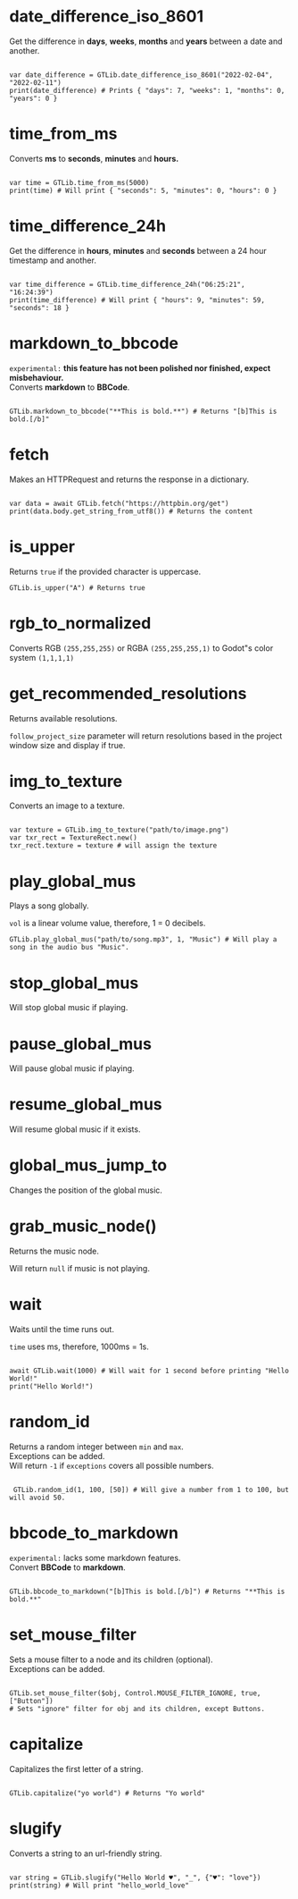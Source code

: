 # date_difference_iso_8601

Get the difference in **days**, **weeks**, **months** and **years** between a date and another.

```gdscript

var date_difference = GTLib.date_difference_iso_8601("2022-02-04", "2022-02-11")
print(date_difference) # Prints { "days": 7, "weeks": 1, "months": 0, "years": 0 }

```

# time_from_ms

Converts **ms** to **seconds**, **minutes** and **hours.**
```gdscript

var time = GTLib.time_from_ms(5000)
print(time) # Will print { "seconds": 5, "minutes": 0, "hours": 0 }

```

# time_difference_24h

Get the difference in **hours**, **minutes** and **seconds** between a 24 hour timestamp and another.

```gdscript

var time_difference = GTLib.time_difference_24h("06:25:21", "16:24:39")
print(time_difference) # Will print { "hours": 9, "minutes": 59, "seconds": 18 }

```

# markdown_to_bbcode

`experimental:` **this feature has not been polished nor finished, expect misbehaviour.**\
Converts **markdown** to **BBCode**.
```gdscript

GTLib.markdown_to_bbcode("**This is bold.**") # Returns "[b]This is bold.[/b]"

```

# fetch

Makes an HTTPRequest and returns the response in a dictionary.

```gdscript

var data = await GTLib.fetch("https://httpbin.org/get")
print(data.body.get_string_from_utf8()) # Returns the content

```

# is_upper

Returns `true` if the provided character is uppercase.

```gdscript
GTLib.is_upper("A") # Returns true
```

# rgb_to_normalized

 Converts RGB `(255,255,255)` or RGBA `(255,255,255,1)` to Godot"s color system `(1,1,1,1)`

# get_recommended_resolutions

Returns available resolutions.

`follow_project_size` parameter will return resolutions based in the project window size and display if true.

# img_to_texture

Converts an image to a texture.

```gdscript

var texture = GTLib.img_to_texture("path/to/image.png")
var txr_rect = TextureRect.new()
txr_rect.texture = texture # will assign the texture

```

# play_global_mus

Plays a song globally.

`vol` is a linear volume value, therefore, 1 = 0 decibels.
```gdscript
GTLib.play_global_mus("path/to/song.mp3", 1, "Music") # Will play a song in the audio bus "Music".
```

# stop_global_mus

 Will stop global music if playing.

# pause_global_mus

 Will pause global music if playing.

# resume_global_mus

 Will resume global music if it exists.

# global_mus_jump_to

 Changes the position of the global music.

# grab_music_node()

Returns the music node.

Will return `null` if music is not playing.

# wait

Waits until the time runs out.

`time` uses ms, therefore, 1000ms = 1s.
```gdscript

await GTLib.wait(1000) # Will wait for 1 second before printing "Hello World!"
print("Hello World!")

```

# random_id

 Returns a random integer between `min` and `max`.\
 Exceptions can be added.\
  Will return `-1` if `exceptions` covers all possible numbers.
```gdscript

 GTLib.random_id(1, 100, [50]) # Will give a number from 1 to 100, but will avoid 50.

```

# bbcode_to_markdown

 `experimental:` lacks some markdown features.\
 Convert **BBCode** to **markdown**.
 ```gdscript

GTLib.bbcode_to_markdown("[b]This is bold.[/b]") # Returns "**This is bold.**"

```

# set_mouse_filter

Sets a mouse filter to a node and its children (optional).\
Exceptions can be added.
```gdscript

GTLib.set_mouse_filter($obj, Control.MOUSE_FILTER_IGNORE, true, ["Button"])
# Sets "ignore" filter for obj and its children, except Buttons.

```

# capitalize

Capitalizes the first letter of a string.
```gdscript

GTLib.capitalize("yo world") # Returns "Yo world"

```

# slugify

Converts a string to an url-friendly string.
```gdscript

var string = GTLib.slugify("Hello World ♥", "_", {"♥": "love"})
print(string) # Will print "hello_world_love"

```
